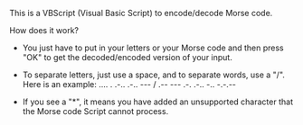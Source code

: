 This is a VBScript (Visual Basic Script) to encode/decode Morse code.

  How does it work?
  -  You just have to put in your letters or your Morse code and then press "OK" to get the decoded/encoded version of your input.

  -  To separate letters, just use a space, and to separate words, use a "/". Here is an example: .... . .-.. .-.. --- / .-- --- .-. .-.. -.. -.-.--

  -  If you see a "*", it means you have added an unsupported character that the Morse code Script cannot process.
